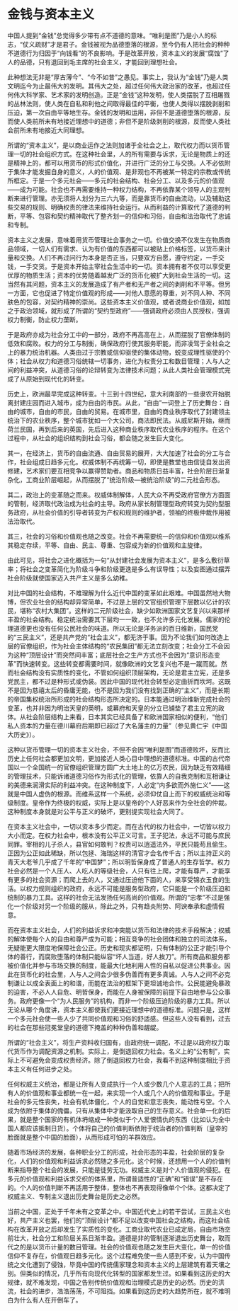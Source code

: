 # 金钱与资本主义

中国人提到“金钱”总觉得多少带有点不道德的意味。“唯利是图”乃是小人的标志，“仗义疏财”才是君子。金钱被视为品德堕落的根源，至今仍有人把社会的种种不道德行为归因于“向钱看”的不良影响。于是改革开放，资本主义的发展“腐蚀”了人的品德，只有退回到毛主席的社会主义，才能回到理想社会。

此种想法无非是“厚古薄今”、“今不如昔”之愚见。事实上，我认为“金钱”乃是人类文明迄今为止最伟大的发明。其伟大之处，超过任何伟大政治家的改革，也超过任何伟大科学家、艺术家的发明创造。正是“金钱”这种发明，使人类摆脱了互相屠戮的丛林法则，使人类在自私和利他之间取得最佳的平衡，也使人类得以摆脱剥削和压迫，第一次自由平等地生存。金钱的发明和运用，非但不是道德堕落的根源，反而使人类前所未有地接近理想中的道德；非但不是阶级剥削的根源，反而使人类社会前所未有地接近大同理想。



所谓的“资本主义”，是以商业运作之法则加诸于全社会之上，取代权力而以货币管理一切的社会组织方式。在这种社会里，人的所有需要与诉求，无论是物质上的还是精神上的，都可以用货币的形式价值化，并进行广泛的分工与交换。人不必依附于集体才能发掘自身的意义，人的价值观、是非观也不再被某一特定的宗教或传统所框定。于是一个多元社会——多元的社会结构、社会分工、以及多元的价值观——成为可能。社会也不再需要维持一种权力结构，不再依靠某个领导人的主观判断来进行管理。亦无须将人划分为三六九等，而是靠货币的自由流动，以及辅助这些交易的规则、明确权责的律法来维持社会运行。从而利益的计算取代了道德的判断，平等、包容和契约精神取代了整齐划一的信仰和习俗，自由和法治取代了忠诚和专制。

资本主义之发展，意味着用货币管理社会事务之一切。价值交换不仅发生在物质商品领域，一切人们有需求、认为有价值的东西都可以被贴上价格标签，以货币来计量和交换。人们不再过问行为本身是否正当，只要双方自愿，遵守约定，一手交钱，一手交货。于是资本开始主宰社会生活中的一切。资本拥有者不仅可以享受更优厚的物质生活；资本的优势随着越发广泛的货币化被扩大到社会生活的一切。这当然有其问题，资本主义的发展造成了有产者和无产者之间的剥削和不平等。但另一方面，它也促进了特定价值观的形成——对他人意愿的尊重，对不同人种、不同肤色的包容，对契约精神的崇尚。这些资本主义价值观，或者说商业价值观，如加之于政治领域，就形成了所谓的“契约型政府”——强调政府必须由人民授权，强调权力制衡，防止权力垄断。

于是政府亦成为社会分工中的一部分，政府不再高高在上，从而摆脱了官僚体制的低效和腐败。权力的分工与制衡，确保政府行使其服务职能，而非凌驾于全社会之上的暴力统治机器。人类由过于宗教或信仰驱使的集体动物，蜕变成理性驱使的个体；社会从权力和道德习俗统辖一切事务，进化为权责分工和数目管理；人与人之间的利益冲突，从道德习俗的论辩转变为法律技术问题；从此人类社会管理模式完成了从原始到现代化的转变。



历史上，欧洲最早完成这种转变。十三到十四世纪，意大利南部的一些隶农开始脱离封建庄园而进入城市，成为自由的市民。从此，“自由”一词登上了历史舞台：自由的城市，自由的市民，自由的贸易。在城市里，自由的商业秩序取代了封建领主统治下的农业秩序，整个城市犹如一个大公司，商法即民法。从威尼斯开始，继而荷兰民国，再到后来的英国，先后进入这种商业秩序取代农业秩序的程序。在这个过程中，从社会的组织结构到社会习俗，都会随之发生巨大变化。

其一，在经济上，货币的自由流通、自由贸易的展开，大大加速了社会的分工与合作，社会组成日趋多元化。权威体制不再统筹一切，即使是教堂也由信徒自发出资修建，艺术家们要互相竞争以赢得赞助者。商品和物质日益丰富，社会阶层日渐复杂化，工商业阶层崛起，从而摆脱了“统治阶级—被统治阶级”的二元社会形态。

其二，政治上的变革随之而来。权威体制解体，人民大众不再受政府官僚方方面面的管制，经济取代政治成为社会的主导。政府从家长制管理型政府转变为契约型服务政府，从社会价值的引导者转变为产权和规则的维护者，领袖的终极仲裁作用被法治取代。

其三，社会的习俗和价值观也随之改变。社会不再需要统一的信仰和价值观以维系其稳定存续，平等、自由、民主、尊重、包容成为新的价值观和主旋律。

由此可见，将社会之进化概括为一句“从封建社会发展为资本主义”，是多么敷衍草率；将社会之变革简化为阶级斗争和阶级更迭是多么有误导性；以及妄图通过摆弄社会阶级就使国家迈入共产主义是多么幼稚。

对比中国的社会结构，不难理解为什么近代中国的变革如此艰难。中国虽然地大物博，但农业社会的结构却异常简单，不过是上层的文官组织管理下层数以亿计的农民，堪称“农村大集团”。这样的二元阶级社会，缺少如欧洲国家文艺复兴以来那样丰盈的社会结构。稳定统治需要其下层均一一致，也不允许多元化发展。儒家的伦理道德更也没有任何公民社会的味道。所以无论是洋务派的百日维新，国民党的“三民主义”，还是共产党的“社会主义”，都无济于事。因为不论我们如何改造上层的官僚组织，作为社会主体结构的“农民集团”都无法立刻改变；社会分工不会因为这种“顶层设计”而突然间丰富；底层社会之生产方式也不会因为“意识形态变革”而快速转变。这些转变都需要时间，就像欧洲的文艺复兴也不是一蹴而就。然而社会结构没有实质性的变化，不管如何组织顶层架构，无论是君主立宪，还是多党民主，都不过是种形式或伪装。因此中国的现代社会转型必定曲折而坎坷。这既不是因为慈禧太后的昏庸无能，也不是因为我们没有找到正确的“主义”，而是长期的帝国集权统治所形成的社会结构形态所决定的。日本能通过明治维新完成社会的变革，也并非因为明治天皇的英明，或幕府和天皇的分立已铺垫了君主立宪的政体。从社会阶层结构上来看，日本其实已经具备了和欧洲国家相似的便利，“他们私人资本的力量在德川幕府后期即已超过了大名藩主的力量”（参见黄仁宇《中国大历史》）。



这种以货币管理一切的资本主义社会，不但不会因“唯利是图”而道德败坏，反而比历史上任何社会都更加文明，更加接近人类心目中理想的道德标准。中国的古代帝国以一个全国统一的官僚组织管理方圆广大土地上的亿万农民，因为缺乏有效精细的管理技术，只能诉诸道德习俗作为形式化的管理，依靠人的自我克制和互相谦让的美德来润滑实际的利益冲突。在这种制度下，人必定“内多欲而外施仁义”——这就是中国人虚伪的根源。而维系这样一个系统，必须仰仗自上而下的权威统治和等级制度。皇帝作为终极的权威，实际上是以皇帝的个人好恶来作为全社会的仲裁。这种制度本身就是对公平与正义的破坏，更别提实现社会大同了。

在资本主义社会中，一切以资本多少而定。而在古代的权力社会中，一切皆以权力大小而定。在权力社会中，根本没有公平正义可言。王子犯法，永远不可能与庶民同罪。宰相的儿子杀人，县官如何敢判？权贵可以逍遥法外，平民只能苟且偷生。正因为公正如此稀缺，所以包拯、海瑞这样的清官才会名传千古；所以主持正义的青天大老爷几乎成了千年的“中国梦”；所以明哲保身成了普通人的生存哲学。权力社会必然是一个人压人、人吃人的等级社会，人只有往上爬，才能有尊严，才能享有更多的社会资源；而爬上去的人，又通过压迫他下面的人，来享受锦衣玉食的生活。以权力规则组织的政府，永远不可能是服务型政府，它只能是一个阶级压迫和统制的暴力工具。这样的社会无法发扬任何高尚的价值观。所谓的“忠孝”不过是强化一个阶级对另一个阶级的服从，除此之外，只有趋炎附势、阿谀奉承和虚情假意。

而在资本主义社会，人们的利益诉求和冲突能以货币和法律的技术手段解决；权威的解体使每个人的自由和尊严成为可能；相互竞争的社会团体和独立的司法体系，无疑能更大限度地保障社会公正。历史和现实都证明，只有体制的公正才能引导个体的善行，而腐败堕落的体制只能纵容“坏人当道，好人挨刀”。所有商品和服务都被价值化并参与市场交换的制度，能最大化地利用人性的自私以促进公共事业。因此在货币化的社会里，人与人之间会少很多伪善而有更多真诚。人与人之间不必克制谦让以成全表面上的和谐，而能在法治的框架下更坦诚地合作。公民能避免暴政的迫害，不必人人自危、明哲保身，而能在人身被保障的前提下自由地参与公众事务。政府更像一个“为人民服务”的机构，而非一个阶级压迫阶级的暴力工具。所以无论从哪个角度讲，资本主义都使我们更接近理想中的道德标准。问题只是，这样一个多元社会使一些人少了共同价值观和习俗的舒适感。但这些人没有看到，过去的社会在那些冠冕堂皇的道德下掩盖的种种伪善和龌龊。

所谓的“社会主义”，将生产资料收归国有，由政府统一调配，不过是以政府权力取代货币作为调配资源之机制。实际上，是倒退回权力社会。名义上的“公有制”，实际上不可避免会变成权贵经济。除了倒退回权力社会，我看不到这种制度相比于资本主义有任何进步之处。



任何权威主义统治，都是让所有人变成执行一个人或少数几个人意志的工具；把所有人的价值观和事业都统一在一起，来实现一个人或几个人的价值观和事业。于是社会的多元性丧失，社会有机体僵化，个人的自觉和意志丧失，能动性亏空。个人成为依附于集体的傀儡，只有从集体中才能汲取自己的生存意义。社会单一化的后果，就是整个国家的有机体坍缩成一种类似于个人爱恨情仇的东西（比如认为全中国人都应该抵制日货）。个体将自己的价值判断依附于统治者的价值判断（皇帝的脸面就是整个中国的脸面），从而形成可怕的羊群效应。

随着市场经济的发展，各种职业分工的形成，社会形态的丰盈，社会阶层的复杂化，人们的价值观和利益诉求必然随之多元化。这个时候，还想用一个人的价值判断来指导整个社会的发展，只能是徒劳无功。权威主义是对个人价值观的侵犯。在多元的价值观和利益诉求交织的体系里，所谓普适性的“正确”和“错误”是不存在的。个人的价值判断不再适用于整体，整体也不再表现得像单个个体。这都决定了权威主义、专制主义退出历史舞台是历史之必然。



当前之中国，正处于千年未有之变革之中。中国近代史上的若干尝试，三民主义也好，共产主义也罢，他们的“顶层设计”都不足以改变中国社会之结构，而这社会结构在改革开放之后却发生了实质性的变化。工商业取代农业已成定局，自由市场空前壮大，社会分工和阶层关系日渐丰盈。道德是非的管制逐渐退出历史舞台，取而代之的是以货币计量的数目管理。社会的价值观也随之发生巨大变化，单一的价值信仰不复存在，价值观日趋多元化。这个过程难免使一些人感到不安，认为中国传统之文化遭到了侵蚀，毕竟中国的传统儒家理念和资本主义的上层建筑有着天壤之别。但类似的情况，几乎所有向现代化转型的国家都发生过。如果看到这历史的大规律，就不难发现，中国之告别传统价值观和治理模式是历史的必然。历史的洪流，社会的进步，浩浩荡荡，不可阻挡。如果看到这历史的大趋势所在，就不难明白为什么有人在开倒车了。
